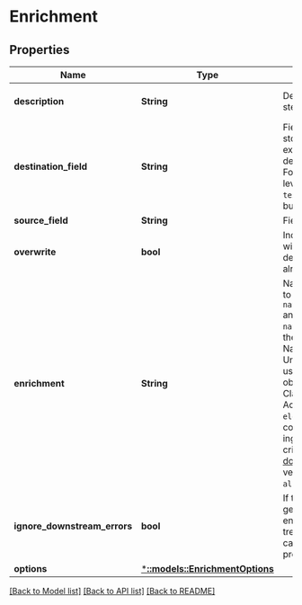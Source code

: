# Enrichment

## Properties
Name | Type | Description | Notes
------------ | ------------- | ------------- | -------------
**description** | **String** | Describes what the enrichment step does. | [optional] [default to ]
**destination_field** | **String** | Field where enrichments will be stored. This field must already exist or be at most 1 level deeper than an existing field. For example, if `text` is a top-level field with no sub-fields, `text.foo` is a valid destination but `text.foo.bar` is not. | 
**source_field** | **String** | Field to be enriched. | 
**overwrite** | **bool** | Indicates that the enrichments will overwrite the destination_field field if it already exists. | [optional] [default to false]
**enrichment** | **String** | Name of the enrichment service to call. Current options are `natural_language_understanding` and `elements`.   When using `natual_language_understanding`, the **options** object must contain Natural Language Understanding options.   When using `elements` the **options** object must contain Element Classification options. Additionally, when using the `elements` enrichment the configuration specified and files ingested must meet all the criteria specified in [the documentation](https://console.bluemix.net/docs/services/discovery/element-classification.html)     Previous API versions also supported `alchemy_language`. | 
**ignore_downstream_errors** | **bool** | If true, then most errors generated during the enrichment process will be treated as warnings and will not cause the document to fail processing. | [optional] [default to false]
**options** | [***::models::EnrichmentOptions**](EnrichmentOptions.md) |  | [optional] 

[[Back to Model list]](../README.md#documentation-for-models) [[Back to API list]](../README.md#documentation-for-api-endpoints) [[Back to README]](../README.md)


